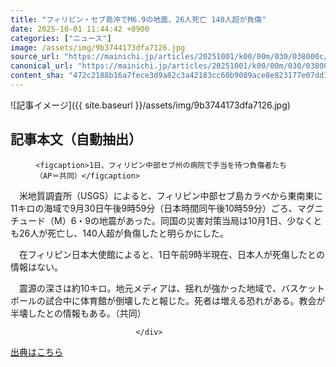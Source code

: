 ```yaml
---
title: "フィリピン・セブ島沖でM6.9の地震、26人死亡 140人超が負傷"
date: 2025-10-01 11:44:42 +0900
categories: ["ニュース"]
image: /assets/img/9b3744173dfa7126.jpg
source_url: "https://mainichi.jp/articles/20251001/k00/00m/030/038000c/"
canonical_url: "https://mainichi.jp/articles/20251001/k00/00m/030/038000c/"
content_sha: "472c2188b16a7fece3d9a82c3a42183cc60b9089ace8e823177e07dd18a1b45d"
---
```


![記事イメージ]({{ site.baseurl }}/assets/img/9b3744173dfa7126.jpg)

## 記事本文（自動抽出）
<div><section class="articledetail-body" id="articledetail-body">




<div class="articledetail-image-left">
  <figure>
    
    <figcaption>1日、フィリピン中部セブ州の病院で手当を待つ負傷者たち（AP＝共同）</figcaption>
    
  </figure>
</div>

<p>　米地質調査所（USGS）によると、フィリピン中部セブ島カラペから東南東に11キロの海域で9月30日午後9時59分（日本時間同午後10時59分）ごろ、マグニチュード（M）6・9の地震があった。同国の災害対策当局は10月1日、少なくとも26人が死亡し、140人超が負傷したと明らかにした。</p>

<p>　在フィリピン日本大使館によると、1日午前9時半現在、日本人が死傷したとの情報はない。</p>

<p>　震源の深さは約10キロ。地元メディアは、揺れが強かった地域で、バスケットボールの試合中に体育館が倒壊したと報じた。死者は増える恐れがある。教会が半壊したとの情報もある。（共同）</p>


</section>






								</div>

[出典はこちら](https://mainichi.jp/articles/20251001/k00/00m/030/038000c/)
